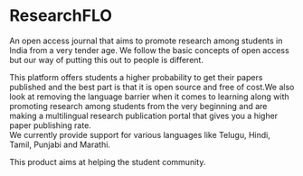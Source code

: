 # ResearchFLO
An open access journal that aims to promote research among students in India from a very tender age. We follow the basic concepts of open access but our way of putting this out to people is different.<br>

This platform offers students a higher probability to get their papers published and the best part is that it is open source and free of cost.We also look at removing the language barrier when it comes to learning along with promoting research among students from the very beginning and are making a multilingual research publication portal that gives you a higher paper publishing rate.<br>
We currently provide support for various languages like Telugu, Hindi, Tamil, Punjabi and Marathi.<br>

This product aims at helping the student community.<br> 
